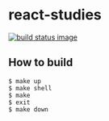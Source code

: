 # react-studies

[![build status image][]][ci_url]

[build status image]:https://travis-ci.org/km45/react-studies.svg?
[ci_url]: https://travis-ci.org/km45/react-studies

## How to build

```
$ make up
$ make shell
$ make
$ exit
$ make down
```
